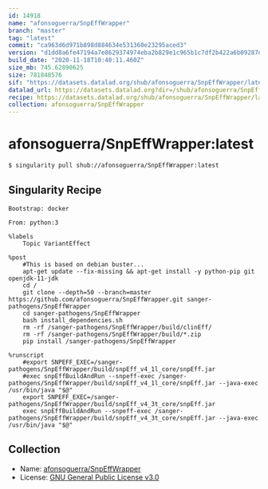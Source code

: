 ```yaml
---
id: 14918
name: "afonsoguerra/SnpEffWrapper"
branch: "master"
tag: "latest"
commit: "ca963d6d971b898d884634e531360e23295aced3"
version: "d1dd8a6fe47194a7e8629374974eba2b829e1c965b1c7df2b422a6b09287d46e"
build_date: "2020-11-18T10:40:11.460Z"
size_mb: 745.62890625
size: 781848576
sif: "https://datasets.datalad.org/shub/afonsoguerra/SnpEffWrapper/latest/2020-11-18-ca963d6d-d1dd8a6f/d1dd8a6fe47194a7e8629374974eba2b829e1c965b1c7df2b422a6b09287d46e.sif"
datalad_url: https://datasets.datalad.org?dir=/shub/afonsoguerra/SnpEffWrapper/latest/2020-11-18-ca963d6d-d1dd8a6f/
recipe: https://datasets.datalad.org/shub/afonsoguerra/SnpEffWrapper/latest/2020-11-18-ca963d6d-d1dd8a6f/Singularity
collection: afonsoguerra/SnpEffWrapper
---
```


# afonsoguerra/SnpEffWrapper:latest

```bash
$ singularity pull shub://afonsoguerra/SnpEffWrapper:latest
```

## Singularity Recipe

```singularity
Bootstrap: docker

From: python:3

%labels
    Topic VariantEffect

%post
    #This is based on debian buster...
    apt-get update --fix-missing && apt-get install -y python-pip git openjdk-11-jdk
    cd /
    git clone --depth=50 --branch=master https://github.com/afonsoguerra/SnpEffWrapper.git sanger-pathogens/SnpEffWrapper
    cd sanger-pathogens/SnpEffWrapper
    bash install_dependencies.sh
    rm -rf /sanger-pathogens/SnpEffWrapper/build/clinEff/
    rm -rf /sanger-pathogens/SnpEffWrapper/build/*.zip    
    pip install /sanger-pathogens/SnpEffWrapper

%runscript
    #export SNPEFF_EXEC=/sanger-pathogens/SnpEffWrapper/build/snpEff_v4_1l_core/snpEff.jar
    #exec snpEffBuildAndRun --snpeff-exec /sanger-pathogens/SnpEffWrapper/build/snpEff_v4_1l_core/snpEff.jar --java-exec /usr/bin/java "$@"
    export SNPEFF_EXEC=/sanger-pathogens/SnpEffWrapper/build/snpEff_v4_3t_core/snpEff.jar
    exec snpEffBuildAndRun --snpeff-exec /sanger-pathogens/SnpEffWrapper/build/snpEff_v4_3t_core/snpEff.jar --java-exec /usr/bin/java "$@"
```

## Collection

 - Name: [afonsoguerra/SnpEffWrapper](https://github.com/afonsoguerra/SnpEffWrapper)
 - License: [GNU General Public License v3.0](https://api.github.com/licenses/gpl-3.0)

